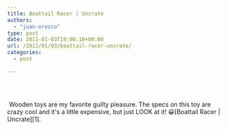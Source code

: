 ```yaml
---
title: Boattail Racer | Uncrate
authors: 
  - "juan-orozco"
type: post
date: 2011-01-03T19:00:10+00:00
url: /2011/01/03/boattail-racer-uncrate/
categories:
  - post

---
```

&nbsp;</p> <p style="text-align:center;">
  <a href="http://www.uncrate.com/men/gear/toys/boattail-racer/"><img src='http://juanthedesigner.files.wordpress.com/2011/01/boattail-racer.jpg?w=580' alt='' data-recalc-dims="1" /></a>
</p>&nbsp;</a>Wooden toys are my favorite guilty pleasure. The specs on this toy are crazy cool and it's a little expensive, but just LOOK at it! 😀[Boattail Racer | Uncrate][1].

 [1]: http://www.uncrate.com/men/gear/toys/boattail-racer/